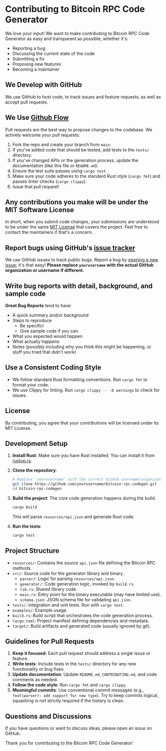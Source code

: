 # Contributing to Bitcoin RPC Code Generator

We love your input! We want to make contributing to Bitcoin RPC Code Generator as easy and transparent as possible, whether it's:

- Reporting a bug
- Discussing the current state of the code
- Submitting a fix
- Proposing new features
- Becoming a maintainer

## We Develop with GitHub

We use GitHub to host code, to track issues and feature requests, as well as accept pull requests.

## We Use [Github Flow](https://guides.github.com/introduction/flow/index.html)

Pull requests are the best way to propose changes to the codebase. We actively welcome your pull requests:

1. Fork the repo and create your branch from `main`.
2. If you've added code that should be tested, add tests to the `tests/` directory.
3. If you've changed APIs or the generation process, update the documentation (like this file or `README.md`).
4. Ensure the test suite passes using `cargo test`.
5. Make sure your code adheres to the standard Rust style (`cargo fmt`) and passes linter checks (`cargo clippy`).
6. Issue that pull request!

## Any contributions you make will be under the MIT Software License

In short, when you submit code changes, your submissions are understood to be under the same [MIT License](http://choosealicense.com/licenses/mit/) that covers the project. Feel free to contact the maintainers if that's a concern.

## Report bugs using GitHub's [issue tracker](https://github.com/yourusername/bitcoin-rpc-codegen/issues)

We use GitHub issues to track public bugs. Report a bug by [opening a new issue](https://github.com/yourusername/bitcoin-rpc-codegen/issues/new); it's that easy! **Please replace `yourusername` with the actual GitHub organization or username if different.**

## Write bug reports with detail, background, and sample code

**Great Bug Reports** tend to have:

- A quick summary and/or background
- Steps to reproduce
  - Be specific!
  - Give sample code if you can.
- What you expected would happen
- What actually happens
- Notes (possibly including why you think this might be happening, or stuff you tried that didn't work)

## Use a Consistent Coding Style

- We follow standard Rust formatting conventions. Run `cargo fmt` to format your code.
- We use Clippy for linting. Run `cargo clippy -- -D warnings` to check for issues.

## License

By contributing, you agree that your contributions will be licensed under its MIT License.

## Development Setup

1. **Install Rust**: Make sure you have Rust installed. You can install it from [rustup.rs](https://rustup.rs/).

2. **Clone the repository**:

   ```bash
   # Replace 'yourusername' with the correct GitHub username/organization
   git clone https://github.com/yourusername/bitcoin-rpc-codegen.git
   cd bitcoin-rpc-codegen
   ```

3. **Build the project**: The core code generation happens during the build.

   ```bash
   cargo build
   ```

   This will parse `resources/api.json` and generate Rust code.

4. **Run the tests**:

   ```bash
   cargo test
   ```

## Project Structure

- `resources/`: Contains the source `api.json` file defining the Bitcoin RPC methods.
- `src/`: Source code for the generator library and binary.
  - `parser/`: Logic for parsing `resources/api.json`.
  - `generator/`: Code generation logic, invoked by `build.rs`.
  - `lib.rs`: Shared library code.
  - `main.rs`: Entry point for the binary executable (may have limited use).
  - `schema.json`: JSON schema file for validating `api.json`.
- `tests/`: Integration and unit tests. Run with `cargo test`.
- `examples/`: Example usage.
- `build.rs`: Build script that orchestrates the code generation process.
- `Cargo.toml`: Project manifest defining dependencies and metadata.
- `target/`: Build artifacts and generated code (usually ignored by git).

## Guidelines for Pull Requests

1. **Keep it focused**: Each pull request should address a single issue or feature.
2. **Write tests**: Include tests in the `tests/` directory for any new functionality or bug fixes.
3. **Update documentation**: Update `README.md`, `CONTRIBUTING.md`, and code comments as needed.
4. **Follow the code style**: Run `cargo fmt` and `cargo clippy`.
5. **Meaningful commits**: Use conventional commit messages (e.g., `feat(parser): add support for new type`). Try to keep commits logical, squashing is not strictly required if the history is clean.

## Questions and Discussions

If you have questions or want to discuss ideas, please open an issue on GitHub.

Thank you for contributing to the Bitcoin RPC Code Generator!
